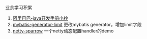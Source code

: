 业余学习积累
1. [阿里巴巴-java开发手册小抄](https://github.com/anLA7856/learning/tree/master/java-cookbook)
2.  [mybatis-generator-limit](https://github.com/anLA7856/learning/tree/master/mybatisgeneratorlimit) 更改mybatis generator，增加limit字段
3.  [netty-sparrow](https://github.com/anLA7856/learning/tree/master/netty-sparrow) 一个netty动态配置handler的demo